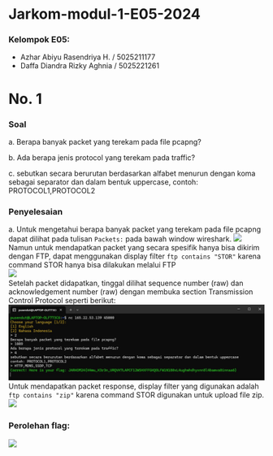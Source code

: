 # Jarkom-modul-1-E05-2024

### Kelompok E05:
- Azhar Abiyu Rasendriya H. / 5025211177
- Daffa Diandra Rizky Aghnia / 5025221261

# No. 1
### Soal 
a. Berapa banyak packet yang terekam pada file pcapng?

b. Ada berapa jenis protocol yang terekam pada traffic?

c. sebutkan secara berurutan berdasarkan alfabet menurun dengan koma sebagai separator dan dalam bentuk uppercase, contoh: PROTOCOL1,PROTOCOL2

### Penyelesaian
a. Untuk mengetahui berapa banyak packet yang terekam pada file pcapng dapat dilihat pada tulisan `Packets:` pada bawah window wireshark.
![](images/1a.png)  
Namun untuk mendapatkan packet yang secara spesifik hanya bisa dikirim dengan FTP, dapat menggunakan display filter `ftp contains "STOR"` karena command STOR hanya bisa dilakukan melalui FTP  
![](images/1b.png)  
Setelah packet didapatkan, tinggal dilihat sequence number (raw) dan acknowledgement number (raw) dengan membuka section Transmission Control Protocol seperti berikut:  
![](images/1c.png)  
Untuk mendapatkan packet response, display filter yang digunakan adalah `ftp contains "zip"` karena command STOR digunakan untuk upload file zip.  
![](images/1d.png)  

### Perolehan flag:  
![](images/1e.png)  
